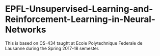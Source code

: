# EPFL-Unsupervised-Learning-and-Reinforcement-Learning-in-Neural-Networks

This is based on CS-434 taught at Ecole Polytechnique Federale de Lausanne during the Spring 2017-18 semester.
